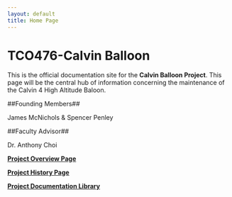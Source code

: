 ```yaml
---
layout: default
title: Home Page
---
```


# TCO476-Calvin Balloon

This is the official documentation site for the **Calvin Balloon Project**. This page will be the central hub of information concerning the maintenance of the Calvin 4 High Altitude Baloon.

##Founding Members##

James McNichols 
&
Spencer Penley

##Faculty Advisor##

Dr. Anthony Choi

**[Project Overview Page](https://coleturner95.github.io/TCO476-CalvinBalloon/ProjectOverview/)**

**[Project History Page](https://coleturner95.github.io/TCO476-CalvinBalloon/ProjectHistory/)**

**[Project Documentation Library](https://coleturner95.github.io/TCO476-CalvinBalloon/Project%20Documentation%20Library.html)**






